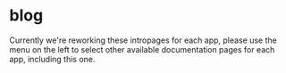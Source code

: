 # blog

Currently we're reworking these intropages for each app, please use the menu on the left to select other available documentation pages for each app, including this one.
